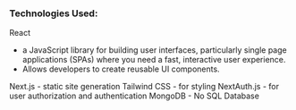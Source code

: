 ### Technologies Used:

React 

- a JavaScript library for building user interfaces, particularly single page applications (SPAs) where you need a fast, interactive user experience. 
- Allows developers to create reusable UI components.

Next.js - static site generation 
Tailwind CSS - for styling
NextAuth.js - for user authorization and authentication
MongoDB - No SQL Database